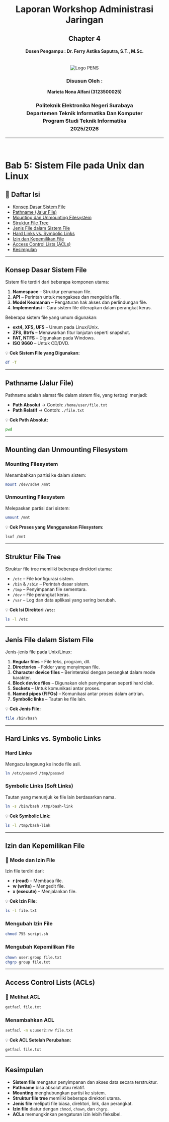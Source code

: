 <div align="center">
    <h1 style="text-align: center;font-weight: bold">Laporan Workshop Administrasi Jaringan<br></h1>
    <h2 style="text-align: center;">Chapter 4 <br></h2>
    <h4 style="text-align: center;">Dosen Pengampu : Dr. Ferry Astika Saputra, S.T., M.Sc.</h4>
</div>
<br />
<div align="center">
    <img src="images/Logo_PENS.png" alt="Logo PENS">
    <h3 style="text-align: center;">Disusun Oleh :</h3>
    <p style="text-align: center;">
        <strong>Marieta Nona Alfani (3123500025)</strong>
    </p>
    <h3 style="text-align: center;line-height: 1.5">Politeknik Elektronika Negeri Surabaya<br>Departemen Teknik Informatika Dan Komputer<br>Program Studi Teknik Informatika<br>2025/2026</h3>
    <hr>
</div>
<br>

# Bab 5: Sistem File pada Unix dan Linux

## 📌 Daftar Isi
- [Konsep Dasar Sistem File](#konsep-dasar-sistem-file)
- [Pathname (Jalur File)](#pathname-jalur-file)
- [Mounting dan Unmounting Filesystem](#mounting-dan-unmounting-filesystem)
- [Struktur File Tree](#struktur-file-tree)
- [Jenis File dalam Sistem File](#jenis-file-dalam-sistem-file)
- [Hard Links vs. Symbolic Links](#hard-links-vs-symbolic-links)
- [Izin dan Kepemilikan File](#izin-dan-kepemilikan-file)
- [Access Control Lists (ACLs)](#access-control-lists-acls)
- [Kesimpulan](#kesimpulan)

---

## Konsep Dasar Sistem File
Sistem file terdiri dari beberapa komponen utama:
1. **Namespace** – Struktur penamaan file.
2. **API** – Perintah untuk mengakses dan mengelola file.
3. **Model Keamanan** – Pengaturan hak akses dan perlindungan file.
4. **Implementasi** – Cara sistem file diterapkan dalam perangkat keras.

Beberapa sistem file yang umum digunakan:
- **ext4, XFS, UFS** – Umum pada Linux/Unix.
- **ZFS, Btrfs** – Menawarkan fitur lanjutan seperti snapshot.
- **FAT, NTFS** – Digunakan pada Windows.
- **ISO 9660** – Untuk CD/DVD.

💡 **Cek Sistem File yang Digunakan:**
```bash
df -T
```

---

## Pathname (Jalur File)
Pathname adalah alamat file dalam sistem file, yang terbagi menjadi:
- **Path Absolut** → Contoh: `/home/user/file.txt`
- **Path Relatif** → Contoh: `./file.txt`

💡 **Cek Path Absolut:**
```bash
pwd
```

---

## Mounting dan Unmounting Filesystem
### Mounting Filesystem
Menambahkan partisi ke dalam sistem:
```bash
mount /dev/sda4 /mnt
```

### Unmounting Filesystem
Melepaskan partisi dari sistem:
```bash
umount /mnt
```

💡 **Cek Proses yang Menggunakan Filesystem:**
```bash
lsof /mnt
```

---

## Struktur File Tree
Struktur file tree memiliki beberapa direktori utama:
- `/etc` – File konfigurasi sistem.
- `/bin` & `/sbin` – Perintah dasar sistem.
- `/tmp` – Penyimpanan file sementara.
- `/dev` – File perangkat keras.
- `/var` – Log dan data aplikasi yang sering berubah.

💡 **Cek Isi Direktori `/etc`:**
```bash
ls -l /etc
```

---

## Jenis File dalam Sistem File
Jenis-jenis file pada Unix/Linux:
1. **Regular files** – File teks, program, dll.
2. **Directories** – Folder yang menyimpan file.
3. **Character device files** – Berinteraksi dengan perangkat dalam mode karakter.
4. **Block device files** – Digunakan oleh penyimpanan seperti hard disk.
5. **Sockets** – Untuk komunikasi antar proses.
6. **Named pipes (FIFOs)** – Komunikasi antar proses dalam antrian.
7. **Symbolic links** – Tautan ke file lain.

💡 **Cek Jenis File:**
```bash
file /bin/bash
```

---

## Hard Links vs. Symbolic Links
### Hard Links
Mengacu langsung ke inode file asli.
```bash
ln /etc/passwd /tmp/passwd
```

### Symbolic Links (Soft Links)
Tautan yang menunjuk ke file lain berdasarkan nama.
```bash
ln -s /bin/bash /tmp/bash-link
```

💡 **Cek Symbolic Link:**
```bash
ls -l /tmp/bash-link
```

---

## Izin dan Kepemilikan File
### 🔹 Mode dan Izin File
Izin file terdiri dari:
- **r (read)** – Membaca file.
- **w (write)** – Mengedit file.
- **x (execute)** – Menjalankan file.

💡 **Cek Izin File:**
```bash
ls -l file.txt
```

### Mengubah Izin File
```bash
chmod 755 script.sh
```

### Mengubah Kepemilikan File
```bash
chown user:group file.txt
chgrp group file.txt
```

---

## Access Control Lists (ACLs)
### 🔹 Melihat ACL
```bash
getfacl file.txt
```

### Menambahkan ACL
```bash
setfacl -m u:user2:rw file.txt
```

💡 **Cek ACL Setelah Perubahan:**
```bash
getfacl file.txt
```

---

## Kesimpulan
- **Sistem file** mengatur penyimpanan dan akses data secara terstruktur.
- **Pathname** bisa absolut atau relatif.
- **Mounting** menghubungkan partisi ke sistem.
- **Struktur file tree** memiliki beberapa direktori utama.
- **Jenis file** meliputi file biasa, direktori, link, dan perangkat.
- **Izin file** diatur dengan `chmod`, `chown`, dan `chgrp`.
- **ACLs** memungkinkan pengaturan izin lebih fleksibel.
